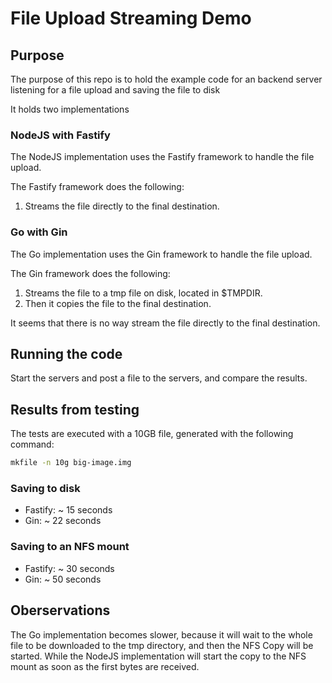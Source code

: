 # File Upload Streaming Demo

## Purpose

The purpose of this repo is to hold the example code for an backend server listening for a file upload and saving the file to disk

It holds two implementations

### NodeJS with Fastify

The NodeJS implementation uses the Fastify framework to handle the file upload.

The Fastify framework does the following:

1. Streams the file directly to the final destination.

### Go with Gin

The Go implementation uses the Gin framework to handle the file upload.

The Gin framework does the following:

1. Streams the file to a tmp file on disk, located in $TMPDIR.
1. Then it copies the file to the final destination.

It seems that there is no way stream the file directly to the final destination.

## Running the code

Start the servers and post a file to the servers, and compare the results.

## Results from testing

The tests are executed with a 10GB file, generated with the following command:

```bash
mkfile -n 10g big-image.img
```

### Saving to disk

- Fastify: ~ 15 seconds
- Gin: ~ 22 seconds

### Saving to an NFS mount

- Fastify: ~ 30 seconds
- Gin: ~ 50 seconds

## Oberservations

The Go implementation becomes slower, because it will wait to the whole file to be downloaded to the tmp directory, and then the NFS Copy will be started.
While the NodeJS implementation will start the copy to the NFS mount as soon as the first bytes are received.
